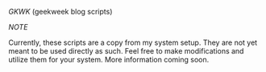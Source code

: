 *GKWK* (geekweek blog scripts)

*NOTE*

Currently, these scripts are a copy from my system setup. They are not yet meant to be used directly as such. Feel free to make modifications and utilize them for your system. More information coming soon.
